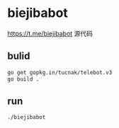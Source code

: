 # biejibabot
https://t.me/biejibabot 源代码

## bulid 

```bash 
go get gopkg.in/tucnak/telebot.v3
go build .
```

## run 

```bash
./biejibabot
```